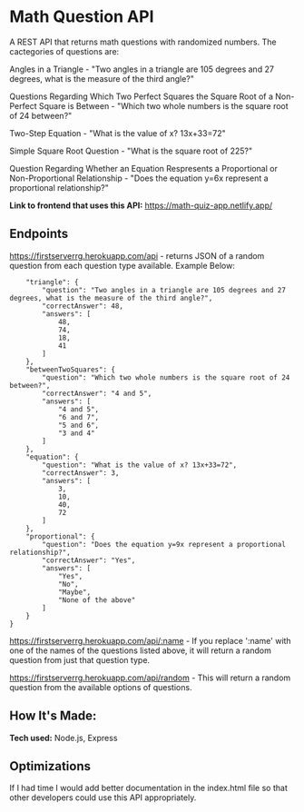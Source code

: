 # Math Question API

A REST API that returns math questions with randomized numbers. The cactegories of questions are:

Angles in a Triangle - "Two angles in a triangle are 105 degrees and 27 degrees, what is the measure of the third angle?"

Questions Regarding Which Two Perfect Squares the Square Root of a Non-Perfect Square is Between - "Which two whole numbers is the square root of 24 between?"

Two-Step Equation - "What is the value of x? 13x+33=72"

Simple Square Root Question - "What is the square root of 225?"

Question Regarding Whether an Equation Respresents a Proportional or Non-Proportional Relationship - "Does the equation y=6x represent a proportional relationship?"

**Link to frontend that uses this API:** https://math-quiz-app.netlify.app/

## Endpoints

https://firstserverrg.herokuapp.com/api - returns JSON of a random question from each question type available. Example Below:

```json{
    "triangle": {
        "question": "Two angles in a triangle are 105 degrees and 27 degrees, what is the measure of the third angle?",
        "correctAnswer": 48,
        "answers": [
            48,
            74,
            18,
            41
        ]
    },
    "betweenTwoSquares": {
        "question": "Which two whole numbers is the square root of 24 between?",
        "correctAnswer": "4 and 5",
        "answers": [
            "4 and 5",
            "6 and 7",
            "5 and 6",
            "3 and 4"
        ]
    },
    "equation": {
        "question": "What is the value of x? 13x+33=72",
        "correctAnswer": 3,
        "answers": [
            3,
            10,
            40,
            72
        ]
    },
    "proportional": {
        "question": "Does the equation y=9x represent a proportional relationship?",
        "correctAnswer": "Yes",
        "answers": [
            "Yes",
            "No",
            "Maybe",
            "None of the above"
        ]
    }
}
```
https://firstserverrg.herokuapp.com/api/:name - If you replace ':name' with one of the names of the questions listed above, it will return a random question from just that question type.

https://firstserverrg.herokuapp.com/api/random - This will return a random question from the available options of questions.

## How It's Made:

**Tech used:** Node.js, Express

## Optimizations
If I had time I would add better documentation in the index.html file so that other developers could use this API appropriately. 


